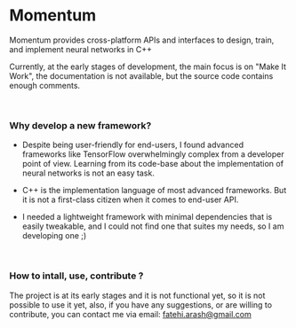 # Momentum

Momentum provides cross-platform APIs and interfaces to design, train, and implement neural networks in C++


Currently, at the early stages of development, the main focus is on "Make It Work", the documentation is not available, but the source code contains enough comments. 

<br>

### Why develop a new framework?
* Despite being user-friendly for end-users, I found advanced frameworks like TensorFlow overwhelmingly complex from a developer point of view. Learning from its code-base about the implementation of neural networks is not an easy task.

* C++ is the implementation language of most advanced frameworks. But it is not a first-class citizen when it comes to end-user API.

* I needed a lightweight framework with minimal dependencies that is easily tweakable, and I could not find one that suites my needs, so I am developing one ;)

<br>


### How to intall, use, contribute ?

The project is at its early stages and it is not functional yet, so it is not possible to use it yet, also, if you have any suggestions, or are willing to contribute, you can contact me via email: fatehi.arash@gmail.com
